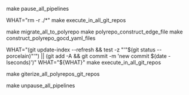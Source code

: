 make pause_all_pipelines

WHAT="rm -r ./*"
make execute_in_all_git_repos

make migrate_all_to_polyrepo
make polyrepo_construct_edge_file
make construct_polyrepo_gocd_yaml_files

WHAT="(git update-index --refresh && test -z "'"$(git status --porcelain)"'") || (git add -A && git commit -m 'new commit $(date -Iseconds)')"
WHAT="${WHAT}" make execute_in_all_git_repos

make giterize_all_polyrepos_git_repos

make unpause_all_pipelines
